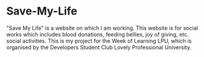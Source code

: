 # Save-My-Life
"Save My Life" is a website on which I am working. This website is for social works which includes blood donations, feeding bellies, joy of giving, etc. social activities. This is my project for the Week of Learning LPU, which is organised by the Developers Student Club Lovely Professional University.
